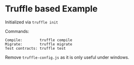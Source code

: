 # Truffle based Example

Initialized via `truffle init`

Commands:

    Compile:        truffle compile
    Migrate:        truffle migrate
    Test contracts: truffle test

Remove `truffle-config.js` as it is only useful under windows.
